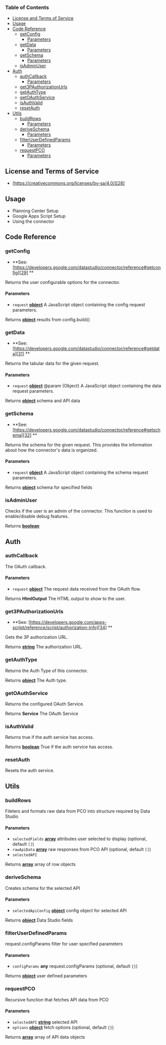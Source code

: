 <!-- Generated by documentation.js. Update this documentation by updating the source code. -->

### Table of Contents

-   [License and Terms of Service][1]
-   [Usage][2]
-   [Code Reference][3]
    -   [getConfig][4]
        -   [Parameters][5]
    -   [getData][6]
        -   [Parameters][7]
    -   [getSchema][8]
        -   [Parameters][9]
    -   [isAdminUser][10]
-   [Auth][11]
    -   [authCallback][12]
        -   [Parameters][13]
    -   [get3PAuthorizationUrls][14]
    -   [getAuthType][15]
    -   [getOAuthService][16]
    -   [isAuthValid][17]
    -   [resetAuth][18]
-   [Utils][19]
    -   [buildRows][20]
        -   [Parameters][21]
    -   [deriveSchema][22]
        -   [Parameters][23]
    -   [filterUserDefinedParams][24]
        -   [Parameters][25]
    -   [requestPCO][26]
        -   [Parameters][27]

## License and Terms of Service

-   [https://creativecommons.org/licenses/by-sa/4.0/][28]


## Usage

-   Planning Center Setup
-   Google Apps Script Setup
-   Using the connector      


## Code Reference




### getConfig

-   **See: [https://developers.google.com/datastudio/connector/reference#getconfig][29]
    **

Returns the user configurable options for the connector.

#### Parameters

-   `request` **[object][30]** A JavaScript object containing the config request parameters.

Returns **[object][30]** results from config.build()

### getData

-   **See: [https://developers.google.com/datastudio/connector/reference#getdata][31]
    **

Returns the tabular data for the given request.

#### Parameters

-   `request` **[object][30]** @param {Object} A JavaScript object containing the data request parameters.

Returns **[object][30]** schema and API data

### getSchema

-   **See: [https://developers.google.com/datastudio/connector/reference#getschema][32]
    **

Returns the schema for the given request. This provides the information about how the connector's data is organized.

#### Parameters

-   `request` **[object][30]** A JavaScript object containing the schema request parameters.

Returns **[object][30]** schema for specified fields

### isAdminUser

Checks if the user is an admin of the connector. This function is used to enable/disable debug features.

Returns **[boolean][33]** 

## Auth




### authCallback

The OAuth callback.

#### Parameters

-   `request` **[object][30]** The request data received from the OAuth flow.

Returns **HtmlOutput** The HTML output to show to the user.

### get3PAuthorizationUrls

-   **See: [https://developers.google.com/apps-script/reference/script/authorization-info][34]
    **

Gets the 3P authorization URL.

Returns **[string][35]** The authorization URL.

### getAuthType

Returns the Auth Type of this connector.

Returns **[object][30]** The Auth type.

### getOAuthService

Returns the configured OAuth Service.

Returns **Service** The OAuth Service

### isAuthValid

Returns true if the auth service has access.

Returns **[boolean][33]** True if the auth service has access.

### resetAuth

Resets the auth service.

## Utils




### buildRows

Fileters and formats raw data from PCO into structure required by Data Studio

#### Parameters

-   `selectedFields` **[array][36]** attributes user selected to display (optional, default `[]`)
-   `rawApiData` **[array][36]** raw responses from PCO API (optional, default `[]`)
-   `selectedAPI`  

Returns **[array][36]** array of row objects

### deriveSchema

Creates schema for the selected API

#### Parameters

-   `selectedApiConfig` **[object][30]** config object for selected API

Returns **[object][30]** Data Studio fields

### filterUserDefinedParams

request.configParams filter for user specified parameters

#### Parameters

-   `configParams` **any** request.configParams (optional, default `{}`)

Returns **[object][30]** user defined parameters

### requestPCO

Recursive function that fetches API data from PCO

#### Parameters

-   `selectedAPI` **[string][35]** selected API
-   `options` **[object][30]** fetch options (optional, default `{}`)

Returns **[array][36]** array of API data objects

[1]: #license-and-terms-of-service

[2]: #usage

[3]: #code-reference

[4]: #getconfig

[5]: #parameters

[6]: #getdata

[7]: #parameters-1

[8]: #getschema

[9]: #parameters-2

[10]: #isadminuser

[11]: #auth

[12]: #authcallback

[13]: #parameters-3

[14]: #get3pauthorizationurls

[15]: #getauthtype

[16]: #getoauthservice

[17]: #isauthvalid

[18]: #resetauth

[19]: #utils

[20]: #buildrows

[21]: #parameters-4

[22]: #deriveschema

[23]: #parameters-5

[24]: #filteruserdefinedparams

[25]: #parameters-6

[26]: #requestpco

[27]: #parameters-7

[28]: https://creativecommons.org/licenses/by-sa/4.0/

[29]: https://developers.google.com/datastudio/connector/reference#getconfig

[30]: https://developer.mozilla.org/docs/Web/JavaScript/Reference/Global_Objects/Object

[31]: https://developers.google.com/datastudio/connector/reference#getdata

[32]: https://developers.google.com/datastudio/connector/reference#getschema

[33]: https://developer.mozilla.org/docs/Web/JavaScript/Reference/Global_Objects/Boolean

[34]: https://developers.google.com/apps-script/reference/script/authorization-info

[35]: https://developer.mozilla.org/docs/Web/JavaScript/Reference/Global_Objects/String

[36]: https://developer.mozilla.org/docs/Web/JavaScript/Reference/Global_Objects/Array
